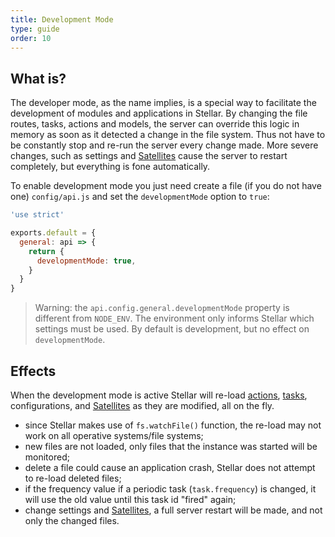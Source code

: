 ```yaml
---
title: Development Mode
type: guide
order: 10
---
```


## What is?

The developer mode, as the name implies, is a special way to facilitate the development of modules and applications in Stellar. By changing the file routes, tasks, actions and models, the server can override this logic in memory as soon as it detected a change in the file system. Thus not have to be constantly stop and re-run the server every change made. More severe changes, such as settings and [Satellites](satellites.html) cause the server to restart completely, but everything is fone automatically.

To enable development mode you just need create a file (if you do not have one) `config/api.js` and set the `developmentMode` option to `true`:

```javascript
'use strict'

exports.default = {
  general: api => {
    return {
      developmentMode: true,
    }
  }
}
```

> Warning: the `api.config.general.developmentMode` property is different from `NODE_ENV`. The environment only informs Stellar which settings must be used. By default is development, but no effect on `developmentMode`.

## Effects

When the development mode is active Stellar will re-load [actions](./actions.html), [tasks](./tasks.html), configurations, and [Satellites](satellites.html) as they are modified, all on the fly.

- since Stellar makes use of `fs.watchFile()` function, the re-load may not work on all operative systems/file systems;
- new files are not loaded, only files that the instance was started will be monitored;
- delete a file could cause an application crash, Stellar does not attempt to re-load deleted files;
- if the frequency value if a periodic task (`task.frequency`) is changed, it will use the old value until this task id "fired" again;
- change settings and [Satellites](satellites.html), a full server restart will be made, and not only the changed files.
